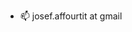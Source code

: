 - 📫 josef.affourtit at gmail

<!---
jaffourt/jaffourt is a ✨ special ✨ repository because its `README.md` (this file) appears on your GitHub profile.
You can click the Preview link to take a look at your changes.
--->
